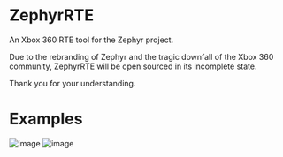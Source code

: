 # ZephyrRTE
An Xbox 360 RTE tool for the Zephyr project.

Due to the rebranding of Zephyr and the tragic downfall of the Xbox 360 community, ZephyrRTE will be open sourced in its incomplete state.

Thank you for your understanding.

# Examples
![image](https://media.discordapp.net/attachments/701286086567002125/890117705603113040/unknown.png)
![image](https://media.discordapp.net/attachments/701286086567002125/887193127226589194/unknown.png)

